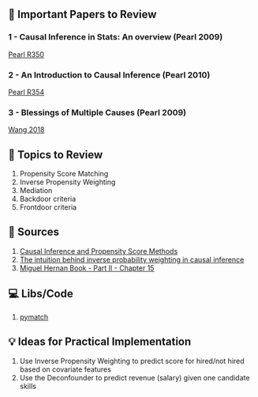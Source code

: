 ## 📝 Important Papers to Review 

### 1 - Causal Inference in Stats: An overview (Pearl 2009)
[Pearl R350](https://ftp.cs.ucla.edu/pub/stat_ser/r350.pdf)

### 2 - An Introduction to Causal Inference (Pearl 2010)
[Pearl R354](https://ftp.cs.ucla.edu/pub/stat_ser/r354-corrected-reprint.pdf)

### 3 - Blessings of Multiple Causes (Pearl 2009)
[Wang 2018](https://arxiv.org/pdf/1805.06826.pdf)


## 🔎 Topics to Review
1. Propensity Score Matching
2. Inverse Propensity Weighting
3. Mediation
4. Backdoor criteria
5. Frontdoor criteria


## 📒 Sources
1. [Causal Inference and Propensity Score Methods](https://florianwilhelm.info/2017/04/causal_inference_propensity_score/)  
2. [The intuition behind inverse probability weighting in causal inference](http://www.rebeccabarter.com/blog/2017-07-05-ip-weighting/)
3. [Miguel Hernan Book - Part II - Chapter 15](https://cdn1.sph.harvard.edu/wp-content/uploads/sites/1268/1268/20/hernanrobins_v2.17.21.pdf)

## 💻 Libs/Code
1. [pymatch](https://github.com/benmiroglio/pymatch)  

## 💡 Ideas for Practical Implementation
1. Use Inverse Propensity Weighting to predict score for hired/not hired based on covariate features  
2. Use the Deconfounder to predict revenue (salary) given one candidate skills



